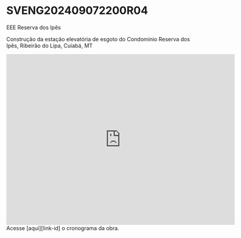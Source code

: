# SVENG202409072200R04
EEE Reserva dos Ipês

Construção da estação elevatória de esgoto do Condomínio Reserva dos Ipês, Ribeirão do Lipa, Cuiabá, MT
<iframe src="https://www.google.com/maps/embed?pb=!1m18!1m12!1m3!1d1922.0650541062644!2d-56.103565064245245!3d-15.53115435152013!2m3!1f0!2f0!3f0!3m2!1i1024!2i768!4f13.1!3m3!1m2!1s0x939db7775c256ecf%3A0x4c77a4e982bc75b5!2sCondom%C3%ADnio%20Reserva%20dos%20Ipes!5e0!3m2!1spt-BR!2sbr!4v1741116284768!5m2!1spt-BR!2sbr" width="600" height="450" style="border:0;" allowfullscreen="" loading="lazy" referrerpolicy="no-referrer-when-downgrade"></iframe>
Acesse [aqui][link-id] o cronograma da obra.


[link-id]:./crono202409072200R04_eee_reservadosipes.html